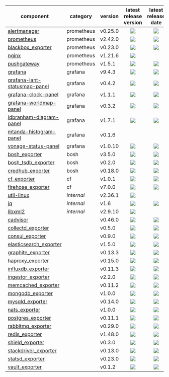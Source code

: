 

| component                      | category   | version | latest release version                | latest release date                   |
|--------------------------------|------------|---------|:-------------------------------------:|:-------------------------------------:|
| [alertmanager]                 | prometheus | v0.25.0 | ![][alertmanager-ver]                 | ![][alertmanager-act]                 |
| [prometheus]                   | prometheus | v2.42.0 | ![][prometheus-ver]                   | ![][prometheus-act]                   |
| [blackbox_exporter]            | prometheus | v0.23.0 | ![][blackbox_exporter-ver]            | ![][blackbox_exporter-act]            |
| [nginx]                        | prometheus | v1.21.6 | ![][nginx-ver]                        |                                       |
| [pushgateway]                  | prometheus | v1.5.1  | ![][pushgateway-ver]                  | ![][pushgateway-act]                  |
| [grafana]                      | grafana    | v9.4.3  | ![][grafana-ver]                      | ![][grafana-act]                      |
| [grafana-lant-statusmap-panel] | grafana    | v0.4.2  | ![][grafana-lant-statusmap-panel-ver] | ![][grafana-lant-statusmap-panel-act] |
| [grafana-clock-panel]          | grafana    | v1.1.1  | ![][grafana-clock-panel-ver]          | ![][grafana-clock-panel-act]          |
| [grafana-worldmap-panel]       | grafana    | v0.3.2  | ![][grafana-worldmap-panel-ver]       | ![][grafana-worldmap-panel-act]       |
| [jdbranham-diagram-panel]      | grafana    | v1.7.1  | ![][jdbranham-diagram-panel-ver]      | ![][jdbranham-diagram-panel-act]      |
| [mtanda-histogram-panel]       | grafana    | v0.1.6  |                                       |                                       |
| [vonage-status-panel]          | grafana    | v1.0.10 | ![][vonage-status-panel-ver]          | ![][vonage-status-panel-act]          |
| [bosh_exporter]                | bosh       | v3.5.0  | ![][bosh_exporter-ver]                | ![][bosh_exporter-act]                |
| [bosh_tsdb_exporter]           | bosh       | v0.2.0  | ![][bosh_tsdb_exporter-ver]           | ![][bosh_tsdb_exporter-act]           |
| [credhub_exporter]             | bosh       | v0.18.0 | ![][credhub_exporter-ver]             | ![][credhub_exporter-act]             |
| [cf_exporter]                  | cf         | v1.0.1  | ![][cf_exporter-ver]                  | ![][cf_exporter-act]                  |
| [firehose_exporter]            | cf         | v7.0.0  | ![][firehose_exporter-ver]            | ![][firehose_exporter-act]            |
| [util-linux]                   | *internal* | v2.36.1 | ![][util-linux-ver]                   |                                       |
| [jq]                           | *internal* | v1.6    | ![][jq-ver]                           | ![][jq-act]                           |
| [libxml2]                      | *internal* | v2.9.10 | ![][libxml2-ver]                      |                                       |
| [cadvisor]                     |            | v0.46.0 | ![][cadvisor-ver]                     | ![][cadvisor-act]                     |
| [collectd_exporter]            |            | v0.5.0  | ![][collectd_exporter-ver]            | ![][collectd_exporter-act]            |
| [consul_exporter]              |            | v0.9.0  | ![][consul_exporter-ver]              | ![][consul_exporter-act]              |
| [elasticsearch_exporter]       |            | v1.5.0  | ![][elasticsearch_exporter-ver]       | ![][elasticsearch_exporter-act]       |
| [graphite_exporter]            |            | v0.13.3 | ![][graphite_exporter-ver]            | ![][graphite_exporter-act]            |
| [haproxy_exporter]             |            | v0.15.0 | ![][haproxy_exporter-ver]             | ![][haproxy_exporter-act]             |
| [influxdb_exporter]            |            | v0.11.3 | ![][influxdb_exporter-ver]            | ![][influxdb_exporter-act]            |
| [ingestor_exporter]            |            | v2.2.0  | ![][ingestor_exporter-ver]            | ![][ingestor_exporter-act]            |
| [memcached_exporter]           |            | v0.11.2 | ![][memcached_exporter-ver]           | ![][memcached_exporter-act]           |
| [mongodb_exporter]             |            | v1.0.0  | ![][mongodb_exporter-ver]             | ![][mongodb_exporter-act]             |
| [mysqld_exporter]              |            | v0.14.0 | ![][mysqld_exporter-ver]              | ![][mysqld_exporter-act]              |
| [nats_exporter]                |            | v1.0.0  | ![][nats_exporter-ver]                | ![][nats_exporter-act]                |
| [postgres_exporter]            |            | v0.11.1 | ![][postgres_exporter-ver]            | ![][postgres_exporter-act]            |
| [rabbitmq_exporter]            |            | v0.29.0 | ![][rabbitmq_exporter-ver]            | ![][rabbitmq_exporter-act]            |
| [redis_exporter]               |            | v1.48.0 | ![][redis_exporter-ver]               | ![][redis_exporter-act]               |
| [shield_exporter]              |            | v0.3.0  | ![][shield_exporter-ver]              | ![][shield_exporter-act]              |
| [stackdriver_exporter]         |            | v0.13.0 | ![][stackdriver_exporter-ver]         | ![][stackdriver_exporter-act]         |
| [statsd_exporter]              |            | v0.23.0 | ![][statsd_exporter-ver]              | ![][statsd_exporter-act]              |
| [vault_exporter]               |            | v0.1.2  | ![][vault_exporter-ver]               | ![][vault_exporter-act]               |


[alertmanager]: https://github.com/prometheus/alertmanager
[alertmanager-act]: https://img.shields.io/github/release-date/prometheus/alertmanager?label=latest
[alertmanager-ver]: https://img.shields.io/github/v/release/prometheus/alertmanager?label=latest

[prometheus]: https://github.com/prometheus/prometheus
[prometheus-act]: https://img.shields.io/github/release-date/prometheus/prometheus?label=latest
[prometheus-ver]: https://img.shields.io/github/v/release/prometheus/prometheus?label=latest

[blackbox_exporter]: https://github.com/prometheus/blackbox_exporter
[blackbox_exporter-act]: https://img.shields.io/github/release-date/prometheus/blackbox_exporter?label=latest
[blackbox_exporter-ver]: https://img.shields.io/github/v/release/prometheus/blackbox_exporter?label=latest

[bosh_exporter]: https://github.com/bosh-prometheus/bosh_exporter
[bosh_exporter-act]: https://img.shields.io/github/release-date/bosh-prometheus/bosh_exporter?label=latest
[bosh_exporter-ver]: https://img.shields.io/github/v/release/bosh-prometheus/bosh_exporter?label=latest

[bosh_tsdb_exporter]: https://github.com/bosh-prometheus/bosh_tsdb_exporter
[bosh_tsdb_exporter-act]: https://img.shields.io/github/release-date/bosh-prometheus/bosh_tsdb_exporter?label=latest
[bosh_tsdb_exporter-ver]: https://img.shields.io/github/v/release/bosh-prometheus/bosh_tsdb_exporter?label=latest

[cadvisor]: https://github.com/google/cadvisor
[cadvisor-act]: https://img.shields.io/github/release-date/google/cadvisor?label=latest
[cadvisor-ver]: https://img.shields.io/github/v/release/google/cadvisor?label=latest

[cf_exporter]: https://github.com/bosh-prometheus/cf_exporter
[cf_exporter-act]: https://img.shields.io/github/release-date/bosh-prometheus/cf_exporter?label=latest
[cf_exporter-ver]: https://img.shields.io/github/v/release/bosh-prometheus/cf_exporter?label=latest

[collectd_exporter]: https://github.com/prometheus/collectd_exporter
[collectd_exporter-act]: https://img.shields.io/github/release-date/prometheus/collectd_exporter?label=latest
[collectd_exporter-ver]: https://img.shields.io/github/v/release/prometheus/collectd_exporter?label=latest

[consul_exporter]: https://github.com/prometheus/consul_exporter
[consul_exporter-act]: https://img.shields.io/github/release-date/prometheus/consul_exporter?label=latest
[consul_exporter-ver]: https://img.shields.io/github/v/release/prometheus/consul_exporter?label=latest

[credhub_exporter]: https://github.com/orange-cloudfoundry/credhub_exporter
[credhub_exporter-act]: https://img.shields.io/github/release-date/orange-cloudfoundry/credhub_exporter?label=latest
[credhub_exporter-ver]: https://img.shields.io/github/v/release/orange-cloudfoundry/credhub_exporter?label=latest

[elasticsearch_exporter]: https://github.com/prometheus-community/elasticsearch_exporter
[elasticsearch_exporter-act]: https://img.shields.io/github/release-date/prometheus-community/elasticsearch_exporter?label=latest
[elasticsearch_exporter-ver]: https://img.shields.io/github/v/release/prometheus-community/elasticsearch_exporter?label=latest

[firehose_exporter]: https://github.com/bosh-prometheus/firehose_exporter
[firehose_exporter-act]: https://img.shields.io/github/release-date/bosh-prometheus/firehose_exporter?label=latest
[firehose_exporter-ver]: https://img.shields.io/github/v/release/bosh-prometheus/firehose_exporter?label=latest

[grafana]: https://github.com/grafana/grafana
[grafana-act]: https://img.shields.io/github/release-date/grafana/grafana?label=latest
[grafana-ver]: https://img.shields.io/github/v/release/grafana/grafana?label=latest

[grafana-lant-statusmap-panel]: https://github.com/flant/grafana-statusmap
[grafana-lant-statusmap-panel-act]: https://img.shields.io/github/release-date/flant/grafana-statusmap?label=latest
[grafana-lant-statusmap-panel-ver]: https://img.shields.io/github/v/release/flant/grafana-statusmap?label=latest

[grafana-clock-panel]: https://github.com/grafana/clock-panel
[grafana-clock-panel-act]: https://img.shields.io/github/release-date/grafana/clock-panel?label=latest
[grafana-clock-panel-ver]: https://img.shields.io/github/v/release/grafana/clock-panel?label=latest

[grafana-worldmap-panel]: https://github.com/grafana/worldmap-panel
[grafana-worldmap-panel-act]: https://img.shields.io/github/release-date/grafana/worldmap-panel?label=latest
[grafana-worldmap-panel-ver]: https://img.shields.io/github/v/release/grafana/worldmap-panel?label=latest

[jdbranham-diagram-panel]: https://github.com/jdbranham/grafana-diagram
[jdbranham-diagram-panel-act]: https://img.shields.io/github/release-date/jdbranham/grafana-diagram?label=latest
[jdbranham-diagram-panel-ver]: https://img.shields.io/github/v/release/jdbranham/grafana-diagram?label=latest

[mtanda-histogram-panel]: https://github.com/mtanda/grafana-histogram-panel
[mtanda-histogram-panel-act]: https://img.shields.io/github/release-date/mtanda/grafana-histogram-panel?label=latest
[mtanda-histogram-panel-ver]: https://img.shields.io/github/v/release/mtanda/grafana-histogram-panel?label=latest

[vonage-status-panel]: https://github.com/Vonage/Grafana_Status_panel
[vonage-status-panel-act]: https://img.shields.io/github/release-date/Vonage/Grafana_Status_panel?label=latest
[vonage-status-panel-ver]: https://img.shields.io/github/v/release/Vonage/Grafana_Status_panel?label=latest

[graphite_exporter]: https://github.com/prometheus/graphite_exporter
[graphite_exporter-act]: https://img.shields.io/github/release-date/prometheus/graphite_exporter?label=latest
[graphite_exporter-ver]: https://img.shields.io/github/v/release/prometheus/graphite_exporter?label=latest

[haproxy_exporter]: https://github.com/prometheus/haproxy_exporter
[haproxy_exporter-act]: https://img.shields.io/github/release-date/prometheus/haproxy_exporter?label=latest
[haproxy_exporter-ver]: https://img.shields.io/github/v/release/prometheus/haproxy_exporter?label=latest

[influxdb_exporter]: https://github.com/prometheus/influxdb_exporter
[influxdb_exporter-act]: https://img.shields.io/github/release-date/prometheus/influxdb_exporter?label=latest
[influxdb_exporter-ver]: https://img.shields.io/github/v/release/prometheus/influxdb_exporter?label=latest

[ingestor_exporter]: https://github.com/bosh-prometheus/ingestor_exporter
[ingestor_exporter-act]: https://img.shields.io/github/release-date/bosh-prometheus/ingestor_exporter?label=latest
[ingestor_exporter-ver]: https://img.shields.io/github/v/release/bosh-prometheus/ingestor_exporter?label=latest

[memcached_exporter]: https://github.com/prometheus/memcached_exporter
[memcached_exporter-act]: https://img.shields.io/github/release-date/prometheus/memcached_exporter?label=latest
[memcached_exporter-ver]: https://img.shields.io/github/v/release/prometheus/memcached_exporter?label=latest

[mongodb_exporter]: https://github.com/percona/mongodb_exporter
[mongodb_exporter-act]: https://img.shields.io/github/release-date/percona/mongodb_exporter?label=latest
[mongodb_exporter-ver]: https://img.shields.io/github/v/release/percona/mongodb_exporter?label=latest

[mysqld_exporter]: https://github.com/prometheus/mysqld_exporter
[mysqld_exporter-act]: https://img.shields.io/github/release-date/prometheus/mysqld_exporter?label=latest
[mysqld_exporter-ver]: https://img.shields.io/github/v/release/prometheus/mysqld_exporter?label=latest

[nats_exporter]: https://github.com/nats-io/prometheus-nats-exporter
[nats_exporter-act]: https://img.shields.io/github/release-date/nats-io/prometheus-nats-exporter?label=latest
[nats_exporter-ver]: https://img.shields.io/github/v/release/nats-io/prometheus-nats-exporter?label=latest

[nginx]: https://github.com/nginx/nginx
[nginx-act]: https://img.shields.io/github/release-date/nginx/nginx?label=latest
[nginx-ver]: https://img.shields.io/github/v/tag/nginx/nginx?label=latest

[postgres_exporter]: https://github.com/prometheus-community/postgres_exporter
[postgres_exporter-act]: https://img.shields.io/github/release-date/prometheus-community/postgres_exporter?label=latest
[postgres_exporter-ver]: https://img.shields.io/github/v/release/prometheus-community/postgres_exporter?label=latest

[pushgateway]: https://github.com/prometheus/pushgateway
[pushgateway-act]: https://img.shields.io/github/release-date/prometheus/pushgateway?label=latest
[pushgateway-ver]: https://img.shields.io/github/v/release/prometheus/pushgateway?label=latest

[rabbitmq_exporter]: https://github.com/kbudde/rabbitmq_exporter
[rabbitmq_exporter-act]: https://img.shields.io/github/release-date/kbudde/rabbitmq_exporter?label=latest
[rabbitmq_exporter-ver]: https://img.shields.io/github/v/release/kbudde/rabbitmq_exporter?label=latest

[redis_exporter]: https://github.com/oliver006/redis_exporter
[redis_exporter-act]: https://img.shields.io/github/release-date/oliver006/redis_exporter?label=latest
[redis_exporter-ver]: https://img.shields.io/github/v/release/oliver006/redis_exporter?label=latest

[shield_exporter]: https://github.com/bosh-prometheus/shield_exporter
[shield_exporter-act]: https://img.shields.io/github/release-date/bosh-prometheus/shield_exporter?label=latest
[shield_exporter-ver]: https://img.shields.io/github/v/release/bosh-prometheus/shield_exporter?label=latest

[stackdriver_exporter]: https://github.com/prometheus-community/stackdriver_exporter
[stackdriver_exporter-act]: https://img.shields.io/github/release-date/prometheus-community/stackdriver_exporter?label=latest
[stackdriver_exporter-ver]: https://img.shields.io/github/v/release/prometheus-community/stackdriver_exporter?label=latest

[statsd_exporter]: https://github.com/prometheus/statsd_exporter
[statsd_exporter-act]: https://img.shields.io/github/release-date/prometheus/statsd_exporter?label=latest
[statsd_exporter-ver]: https://img.shields.io/github/v/release/prometheus/statsd_exporter?label=latest

[vault_exporter]: https://github.com/Talend/vault_exporter
[vault_exporter-act]: https://img.shields.io/github/release-date/Talend/vault_exporter?label=latest
[vault_exporter-ver]: https://img.shields.io/github/v/release/Talend/vault_exporter?label=latest

[util-linux]: https://github.com/util-linux/util-linux
[util-linux-act]: https://img.shields.io/github/release-date/util-linux/util-linux?label=latest
[util-linux-ver]: https://img.shields.io/github/v/tag/util-linux/util-linux?label=latest

[jq]: https://github.com/stedolan/jq
[jq-act]: https://img.shields.io/github/release-date/stedolan/jq?label=latest
[jq-ver]: https://img.shields.io/github/v/release/stedolan/jq?label=latest

[libxml2]: https://github.com/GNOME/libxml2
[libxml2-act]: https://img.shields.io/github/release-date/GNOME/libxml2?label=latest
[libxml2-ver]: https://img.shields.io/github/v/tag/GNOME/libxml2?label=latest
